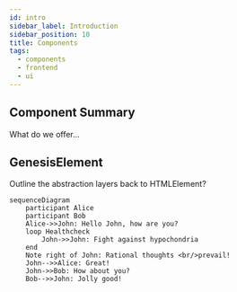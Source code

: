 ```yaml
---
id: intro
sidebar_label: Introduction
sidebar_position: 10
title: Components
tags:
  - components
  - frontend
  - ui
---
```


## Component Summary

What do we offer...

## GenesisElement 

Outline the abstraction layers back to HTMLElement?

```mermaid
sequenceDiagram
    participant Alice
    participant Bob
    Alice->>John: Hello John, how are you?
    loop Healthcheck
        John->>John: Fight against hypochondria
    end
    Note right of John: Rational thoughts <br/>prevail!
    John-->>Alice: Great!
    John->>Bob: How about you?
    Bob-->>John: Jolly good!
```
